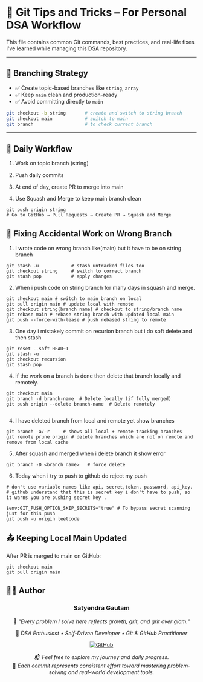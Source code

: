# 🚀 Git Tips and Tricks – For Personal DSA Workflow

This file contains common Git commands, best practices, and real-life fixes I've learned while managing this DSA repository.

---

## 📁 Branching Strategy

- ✅ Create topic-based branches like `string`, `array`
- ✅ Keep `main` clean and production-ready
- ✅ Avoid committing directly to `main`

```bash
git checkout -b string       # create and switch to string branch
git checkout main            # switch to main
git branch                   # to check current branch

```

---
## 🔄 Daily Workflow

1. Work on topic branch (string)

2. Push daily commits

3. At end of day, create PR to merge into main

4. Use Squash and Merge to keep main branch clean

```
git push origin string
# Go to GitHub → Pull Requests → Create PR → Squash and Merge
```

## 🧠 Fixing Accidental Work on Wrong Branch

1. I wrote code on wrong branch like(main) but it have to be on string branch

```
git stash -u            # stash untracked files too
git checkout string     # switch to correct branch
git stash pop           # apply changes
```
2. When i push code on string branch for many days in squash and merge.
```
git checkout main # switch to main branch on local
git pull origin main # update local with remote
git checkout string(branch name) # checkout to string/branch name
git rebase main # rebase string branch with updated local main
git push --force-with-lease # push rebased string to remote
```
3. One day i mistakely commit on recurion branch but i do soft delete and then stash 
```
git reset --soft HEAD~1
git stash -u
git checkout recursion
git stash pop

```
4. If the work on a branch is done then delete that branch locally and remotely.
```
git checkout main 
git branch -d branch-name  # Delete locally (if fully merged)
git push origin --delete branch-name  # Delete remotely


```
4. I have deleted branch from local and remote yet show branches
```
git branch -a/-r     # shows all local + remote tracking branches
git remote prune origin # delete branches which are not on remote and remove from local cache

```
5. After squash and merged when i delete branch it show error
```
git branch -D <branch_name>   # force delete

```

6. Today when i try to push to github do reject my push 
```
# don't use variable names like api, secret,token, password, api_key.
# github understand that this is secret key i don't have to push, so it warns you are pushing secret key .

$env:GIT_PUSH_OPTION_SKIP_SECRETS="true" # To bypass secret scanning just for this push
git push -u origin leetcode

```
## 📤 Keeping Local Main Updated

After PR is merged to main on GitHub:
```
git checkout main
git pull origin main
```

## 🧑‍💻 Author

<div align="center">

### **Satyendra Gautam**  
🌱 *"Every problem I solve here reflects growth, grit, and grit over glam."*

🚀 *DSA Enthusiast • Self-Driven Developer • Git & GitHub Practitioner*

[![GitHub](https://img.shields.io/badge/GitHub-@satyendragautam901-181717?style=for-the-badge&logo=github)](https://github.com/satyendragautam901)

📬 *Feel free to explore my journey and daily progress.*  
📘 *Each commit represents consistent effort toward mastering problem-solving and real-world development tools.*

</div>

